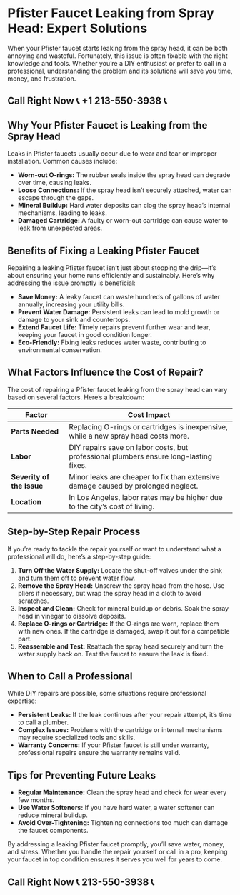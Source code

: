 # Pfister Faucet Leaking from Spray Head: Expert Solutions

When your Pfister faucet starts leaking from the spray head, it can be both annoying and wasteful. Fortunately, this issue is often fixable with the right knowledge and tools. Whether you’re a DIY enthusiast or prefer to call in a professional, understanding the problem and its solutions will save you time, money, and frustration.

## Call Right Now 📞 +1 213-550-3938 📞

## Why Your Pfister Faucet is Leaking from the Spray Head

Leaks in Pfister faucets usually occur due to wear and tear or improper installation. Common causes include:

- **Worn-out O-rings:** The rubber seals inside the spray head can degrade over time, causing leaks.
- **Loose Connections:** If the spray head isn’t securely attached, water can escape through the gaps.
- **Mineral Buildup:** Hard water deposits can clog the spray head’s internal mechanisms, leading to leaks.
- **Damaged Cartridge:** A faulty or worn-out cartridge can cause water to leak from unexpected areas.

## Benefits of Fixing a Leaking Pfister Faucet

Repairing a leaking Pfister faucet isn’t just about stopping the drip—it’s about ensuring your home runs efficiently and sustainably. Here’s why addressing the issue promptly is beneficial:

- **Save Money:** A leaky faucet can waste hundreds of gallons of water annually, increasing your utility bills.
- **Prevent Water Damage:** Persistent leaks can lead to mold growth or damage to your sink and countertops.
- **Extend Faucet Life:** Timely repairs prevent further wear and tear, keeping your faucet in good condition longer.
- **Eco-Friendly:** Fixing leaks reduces water waste, contributing to environmental conservation.

## What Factors Influence the Cost of Repair?

The cost of repairing a Pfister faucet leaking from the spray head can vary based on several factors. Here’s a breakdown:

| **Factor**              | **Cost Impact**                                                                 |
|--------------------------|--------------------------------------------------------------------------------|
| **Parts Needed**         | Replacing O-rings or cartridges is inexpensive, while a new spray head costs more. |
| **Labor**                | DIY repairs save on labor costs, but professional plumbers ensure long-lasting fixes. |
| **Severity of the Issue**| Minor leaks are cheaper to fix than extensive damage caused by prolonged neglect. |
| **Location**             | In Los Angeles, labor rates may be higher due to the city’s cost of living.     |

## Step-by-Step Repair Process

If you’re ready to tackle the repair yourself or want to understand what a professional will do, here’s a step-by-step guide:

1. **Turn Off the Water Supply:** Locate the shut-off valves under the sink and turn them off to prevent water flow.
2. **Remove the Spray Head:** Unscrew the spray head from the hose. Use pliers if necessary, but wrap the spray head in a cloth to avoid scratches.
3. **Inspect and Clean:** Check for mineral buildup or debris. Soak the spray head in vinegar to dissolve deposits.
4. **Replace O-rings or Cartridge:** If the O-rings are worn, replace them with new ones. If the cartridge is damaged, swap it out for a compatible part.
5. **Reassemble and Test:** Reattach the spray head securely and turn the water supply back on. Test the faucet to ensure the leak is fixed.

## When to Call a Professional

While DIY repairs are possible, some situations require professional expertise:

- **Persistent Leaks:** If the leak continues after your repair attempt, it’s time to call a plumber.
- **Complex Issues:** Problems with the cartridge or internal mechanisms may require specialized tools and skills.
- **Warranty Concerns:** If your Pfister faucet is still under warranty, professional repairs ensure the warranty remains valid.

## Tips for Preventing Future Leaks

- **Regular Maintenance:** Clean the spray head and check for wear every few months.
- **Use Water Softeners:** If you have hard water, a water softener can reduce mineral buildup.
- **Avoid Over-Tightening:** Tightening connections too much can damage the faucet components.

By addressing a leaking Pfister faucet promptly, you’ll save water, money, and stress. Whether you handle the repair yourself or call in a pro, keeping your faucet in top condition ensures it serves you well for years to come.
## Call Right Now 📞 213-550-3938 📞
